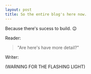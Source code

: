```yaml
---
layout: post
title: So the entire blog's here now.
---
```


Because there's sucess to build. :wink:

Reader: 
> "Are here's have more detail?"

Writer: 

(WARNING FOR THE FLASHING LIGHT)


>![]()

